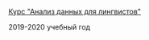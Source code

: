 [Курс "Анализ данных для лингвистов"](https://agricolamz.github.io/2020_ds4l/index.html)

2019-2020 учебный год

